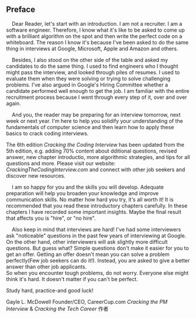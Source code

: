 ## Preface


&nbsp;&nbsp;&nbsp;&nbsp;Dear Reader, let's start with an introduction. I am not a recruiter. I am a software engineer. Therefore, I know what it's like to be asked to come up with a brilliant algorithm on the spot and then write the perfect code on a whiteboard. The reason I know it's because I've been asked to do the same thing in interviews at Google, Microsoft, Apple and Amazon and others.

&nbsp;&nbsp;&nbsp;&nbsp;Besides, I also stood on the other side of the table and asked my candidates to do the same thing. I used to find engineers who I thought might pass the interview, and looked through piles of resumes. I used to evaluate them when they were solving or trying to solve challenging problems. I've also argued in Google's Hiring Committee whether a candidate performed well enough to get the job. I am familiar with the entire recruitment process because I went through every step of it, over and over again.




&nbsp;&nbsp;&nbsp;&nbsp;And you, the reader may be preparing for an interview tomorrow, next week or next year. I'm here to help you solidify your understanding of the fundamentals of computer science and then learn how to apply these basics to crack coding interviews. 

The 6th edition *Cracking the Coding Interview* has been updated from the 5th edition, e.g. adding 70% content about dditional questions, revised answer, new chapter introductio, more algorithmic strategies, and tips for all questions and more. Please visit our website: *CrackingTheCodinglnterview.com* and connect with other job seekers and discover new resources.

&nbsp;&nbsp;&nbsp;&nbsp;I am so happy for you and the skills you will develop. Adequate preparation will help you broaden your knowledge and improve communication skills. No matter how hard you try, it's all worth it! It is recommended that you read these introductory chapters carefully. In these chapters I have recorded some important insights. Maybe the final result that affects you is "hire", or "no hire".

&nbsp;&nbsp;&nbsp;&nbsp;Also keep in mind that interviews are hard! I've had some interviewers ask "noticeable" questions in the past few years of interviewing at Google. On the other hand, other interviewers will ask slightly more difficult questions. But guess what? Simple questions don't make it easier for you to get an offer. Getting an offer doesn't mean you can solve a problem perfectly(Few job seekers can do it!). Instead, you are asked to give a better answer than other job applicants.  
So when you encounter tough problems, do not worry. Everyone else might think it's hard. It doesn't matter if you can't be perfect.

Study hard, practice-and good luck!

Gayle L. McDowell
Founder/CEO, CareerCup.com
*Cracking the PM Interview* & *Cracking the Tech Career* 作者
